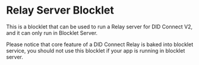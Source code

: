 # Relay Server Blocklet

This is a blocklet that can be used to run a Relay server for DID Connect V2, and it can only run in Blocklet Server.

Please notice that core feature of a DID Connect Relay is baked into blocklet service, you should not use this blocklet if your app is running in blocklet server.
